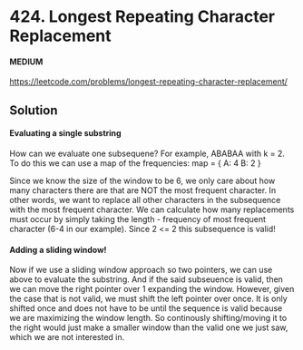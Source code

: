 # 424. Longest Repeating Character Replacement

#### MEDIUM

https://leetcode.com/problems/longest-repeating-character-replacement/

## Solution

#### Evaluating a single substring

How can we evaluate one subsequene? For example, ABABAA with k = 2. To do this we can use a map of the frequencies:
map = {
A: 4
B: 2
}

Since we know the size of the window to be 6, we only care about how many characters there are that are NOT the most frequent character. In other words, we want to replace all other characters in the subsequence with the most frequent character. We can calculate how many replacements must occur by simply taking the length - frequency of most frequent character (6-4 in our example). Since 2 <= 2 this subsequence is valid!

#### Adding a sliding window!

Now if we use a sliding window approach so two pointers, we can use above to evaluate the substring. And if the said subseuence is valid, then we can move the right pointer over 1 expanding the window. However, given the case that is not valid, we must shift the left pointer over once. It is only shifted once and does not have to be until the sequence is valid because we are maximizing the window length. So continously shifting/moving it to the right would just make a smaller window than the valid one we just saw, which we are not interested in.
